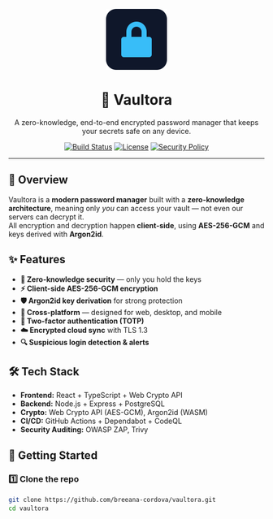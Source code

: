 <p align="center">
  <img src="docs/logo-placeholder.svg" alt="Vaultora Logo" width="120" height="120" />
</p>

<h1 align="center">🔐 Vaultora</h1>
<p align="center">
  A zero-knowledge, end-to-end encrypted password manager that keeps your secrets safe on any device.
</p>

<p align="center">
  <a href="https://github.com/yourusername/vaultora/actions"><img src="https://img.shields.io/github/actions/workflow/status/yourusername/vaultora/ci.yml?branch=main&label=Build" alt="Build Status" /></a>
  <a href="LICENSE"><img src="https://img.shields.io/badge/license-MIT-blue.svg" alt="License" /></a>
  <a href="SECURITY.md"><img src="https://img.shields.io/badge/security-responsible%20disclosure-brightgreen" alt="Security Policy" /></a>
</p>

---

## 📜 Overview
Vaultora is a **modern password manager** built with a **zero-knowledge architecture**, meaning only *you* can access your vault — not even our servers can decrypt it.  
All encryption and decryption happen **client-side**, using **AES-256-GCM** and keys derived with **Argon2id**.

## ✨ Features
- **🔐 Zero-knowledge security** — only you hold the keys
- **⚡ Client-side AES-256-GCM encryption**
- **🛡️ Argon2id key derivation** for strong protection
- **📱 Cross-platform** — designed for web, desktop, and mobile
- **🔑 Two-factor authentication (TOTP)**
- **☁️ Encrypted cloud sync** with TLS 1.3
- **🔍 Suspicious login detection & alerts**

## 🛠️ Tech Stack
- **Frontend:** React + TypeScript + Web Crypto API
- **Backend:** Node.js + Express + PostgreSQL
- **Crypto:** Web Crypto API (AES-GCM), Argon2id (WASM)
- **CI/CD:** GitHub Actions + Dependabot + CodeQL
- **Security Auditing:** OWASP ZAP, Trivy

## 🚀 Getting Started

### 1️⃣ Clone the repo
```bash
git clone https://github.com/breeana-cordova/vaultora.git
cd vaultora
